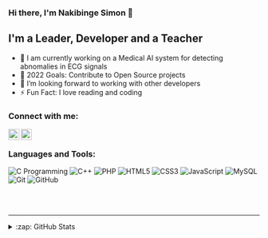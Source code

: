 ### Hi there, I'm Nakibinge Simon 👋 


## I'm a Leader, Developer and a Teacher

- 🔭 I am currently working on a Medical AI system for detecting abnomalies in ECG signals
- 🥅 2022 Goals: Contribute to Open Source projects
- 👯 I’m looking forward to working with other developers
- ⚡ Fun Fact: I love reading and coding

### Connect with me:


[<img align="left" alt="Simonnakibinge | Twitter" width="22px" src="https://cdn.jsdelivr.net/npm/simple-icons@v3/icons/twitter.svg" />][twitter]
[<img align="left" alt="Simonnakibinge | LinkedIn" width="22px" src="https://cdn.jsdelivr.net/npm/simple-icons@v3/icons/linkedin.svg" />][linkedin]


<br />

### Languages and Tools:

![C Programming](https://img.shields.io/badge/c-%2300599C.svg?style=for-the-badge&logo=c&logoColor=white)
![C++](https://img.shields.io/badge/c++-%2300599C.svg?style=for-the-badge&logo=c%2B%2B&logoColor=white)
![PHP](https://img.shields.io/badge/php-%23777BB4.svg?style=for-the-badge&logo=php&logoColor=white)
![HTML5](https://img.shields.io/badge/html5-%23E34F26.svg?style=for-the-badge&logo=html5&logoColor=white)
![CSS3](https://img.shields.io/badge/css3-%231572B6.svg?style=for-the-badge&logo=css3&logoColor=white)
![JavaScript](https://img.shields.io/badge/javascript-%23323330.svg?style=for-the-badge&logo=javascript&logoColor=%23F7DF1E)
![MySQL](https://img.shields.io/badge/mysql-%2300f.svg?style=for-the-badge&logo=mysql&logoColor=white)
![Git](https://img.shields.io/badge/git-%23F05033.svg?style=for-the-badge&logo=git&logoColor=white)
![GitHub](https://img.shields.io/badge/github-%23121011.svg?style=for-the-badge&logo=github&logoColor=white)

<br />
<br />

---

<details>
  <summary>:zap: GitHub Stats</summary>

  <img align="left" alt="SimonAndro's GitHub Stats" src="https://github-readme-stats.codestackr.vercel.app/api?username=SimonAndro&show_icons=true&hide_border=true" />

</details>


[twitter]: https://twitter.com/Simonnakibinge
[linkedin]: https://www.linkedin.com/in/nakibinge-simon-9ba437191
[github]: https://github.com/SimonAndro


[blockchainConceptsRepo]:https://github.com/SimonAndro/BlockchainConcepts
